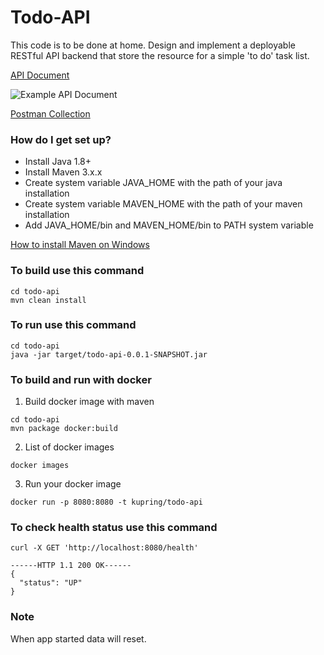 # Todo-API
This code is to be done at home.
Design and implement a deployable RESTful API backend that store the resource for a simple 'to do' task list.

 [API Document](https://documenter.getpostman.com/collection/view/268043-eeed086f-465b-d21b-e60b-642c17da3e1a#da0b35e1-754b-64b9-0b17-970d885582d5 "API Document")
 
 ![Example API Document](https://github.com/kupring/todo-api/blob/master/src/main/resources/1493556586707.jpg)

 [Postman Collection](https://www.getpostman.com/collections/332acc0d825dca178e14 "Postman Collection")


### How do I get set up? ###

* Install Java 1.8+
* Install Maven 3.x.x 
* Create system variable JAVA_HOME with the path of your java installation
* Create system variable MAVEN_HOME with the path of your maven installation
* Add JAVA_HOME/bin and MAVEN_HOME/bin to PATH system variable

[How to install Maven on Windows](https://www.mkyong.com/maven/how-to-install-maven-in-windows/ "How to install Maven on Windows")

### To build use this command ###

```
cd todo-api
mvn clean install
```

### To run use this command ###

```
cd todo-api
java -jar target/todo-api-0.0.1-SNAPSHOT.jar
```

### To build and run with docker ###
1. Build docker image with maven 
```
cd todo-api
mvn package docker:build
```
2. List of docker images
```
docker images
```
3. Run your docker image
```
docker run -p 8080:8080 -t kupring/todo-api
```

### To check health status use this command ###
```
curl -X GET 'http://localhost:8080/health'

------HTTP 1.1 200 OK------
{
  "status": "UP"
}

```

### Note ###
When app started data will reset.
